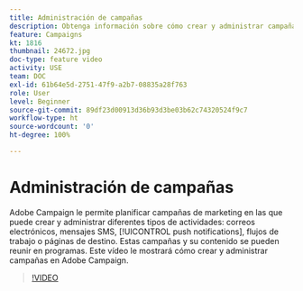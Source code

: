 ```yaml
---
title: Administración de campañas
description: Obtenga información sobre cómo crear y administrar campañas.
feature: Campaigns
kt: 1816
thumbnail: 24672.jpg
doc-type: feature video
activity: USE
team: DOC
exl-id: 61b64e5d-2751-47f9-a2b7-08835a28f763
role: User
level: Beginner
source-git-commit: 89df23d00913d36b93d3be03b62c74320524f9c7
workflow-type: ht
source-wordcount: '0'
ht-degree: 100%

---
```


# Administración de campañas

Adobe Campaign le permite planificar campañas de marketing en las que puede crear y administrar diferentes tipos de actividades: correos electrónicos, mensajes SMS, [!UICONTROL push notifications], flujos de trabajo o páginas de destino. Estas campañas y su contenido se pueden reunir en programas. Este vídeo le mostrará cómo crear y administrar campañas en Adobe Campaign.

>[!VIDEO](https://video.tv.adobe.com/v/24672?quality=12&learn=on)
